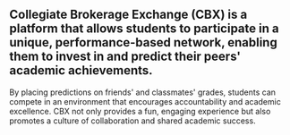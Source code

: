 ## Collegiate Brokerage Exchange (CBX) is a platform that allows students to participate in a unique, performance-based network, enabling them to invest in and predict their peers' academic achievements.

By placing predictions on friends' and classmates' grades, students can compete in an environment that encourages accountability and academic excellence. CBX not only provides a fun, engaging experience but also promotes a culture of collaboration and shared academic success.